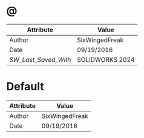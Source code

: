 # @
| Attribute | Value |
| ---  | ---     |
| Author | SixWingedFreak |
| Date | 09/19/2016 |
| _SW_Last_Saved_With_ | SOLIDWORKS 2024 |
# Default
| Attribute | Value |
| ---  | ---     |
| Author | SixWingedFreak |
| Date | 09/19/2016 |
